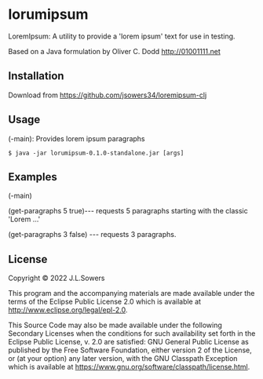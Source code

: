 # lorumipsum

LoremIpsum:  A utility to provide a 'lorem ipsum' text for use in testing.

Based on a Java formulation by Oliver C. Dodd http://01001111.net

## Installation

Download from https://github.com/jsowers34/loremipsum-clj

## Usage

(-main): Provides lorem ipsum paragraphs

    $ java -jar lorumipsum-0.1.0-standalone.jar [args]


## Examples

(-main)

(get-paragraphs 5 true)--- requests 5 paragraphs starting with the classic 'Lorem ...'

(get-paragraphs 3 false) --- requests 3 paragraphs.


## License

Copyright © 2022 J.L.Sowers

This program and the accompanying materials are made available under the
terms of the Eclipse Public License 2.0 which is available at
http://www.eclipse.org/legal/epl-2.0.

This Source Code may also be made available under the following Secondary
Licenses when the conditions for such availability set forth in the Eclipse
Public License, v. 2.0 are satisfied: GNU General Public License as published by
the Free Software Foundation, either version 2 of the License, or (at your
option) any later version, with the GNU Classpath Exception which is available
at https://www.gnu.org/software/classpath/license.html.
